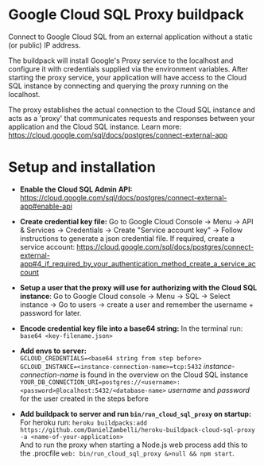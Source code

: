 # Google Cloud SQL Proxy buildpack
Connect to Google Cloud SQL from an external application without a static (or public) IP address.  

The buildpack will install Google's Proxy service to the localhost and configure it with credentials supplied via the environment variables. After starting the proxy service, your application will have access to the Cloud SQL instance by connecting and querying the proxy running on the localhost.  

The proxy establishes the actual connection to the Cloud SQL instance and acts as a 'proxy' that communicates requests and responses between your application and the Cloud SQL instance. Learn more: https://cloud.google.com/sql/docs/postgres/connect-external-app


# Setup and installation

* **Enable the Cloud SQL Admin API:** https://cloud.google.com/sql/docs/postgres/connect-external-app#enable-api

* **Create credential key file:** Go to Google Cloud Console -> Menu -> API & Services -> Credentials -> Create "Service account key" -> Follow instructions to generate a json credential file. If required, create a service account: https://cloud.google.com/sql/docs/postgres/connect-external-app#4_if_required_by_your_authentication_method_create_a_service_account

* **Setup a user that the proxy will use for authorizing with the Cloud SQL instance**: Go to Google Cloud console -> Menu -> SQL -> Select instance -> Go to users -> create a user and remember the username + password for later.

* **Encode credential key file into a base64 string:** In the terminal run: `base64 <key-filename.json>`

* **Add envs to server:**  
`GCLOUD_CREDENTIALS=<base64 string from step before>`  
`GCLOUD_INSTANCE=<instance-connection-name>=tcp:5432` *instance-connection-name* is found in the overview on the Cloud SQL instance  
`YOUR_DB_CONNECTION_URI=postgres://<username>:<password>@localhost:5432/<database-name>` *username* and *password* for the user created in the steps before

* **Add buildpack to server and run `bin/run_cloud_sql_proxy` on startup:**  
For heroku run: `heroku buildpacks:add https://github.com/DanielZambelli/heroku-buildpack-cloud-sql-proxy -a <name-of-your-application>`  
And to run the proxy when starting a Node.js web process add this to the .procfile `web: bin/run_cloud_sql_proxy &>null && npm start`.
